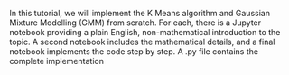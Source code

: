 In this tutorial, we will implement the K Means algorithm and Gaussian Mixture Modelling (GMM) from scratch. For each, there is a Jupyter notebook providing a plain English, non-mathematical introduction to the topic. A second notebook includes the mathematical details, and a final notebook implements the code step by step. A .py file contains the complete implementation 
